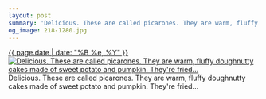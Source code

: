 ```yaml
---
layout: post
summary: 'Delicious. These are called picarones. They are warm, fluffy doughnutty cakes made of sweet potato and pumpkin. They&#x27;re fried...'
og_image: 218-1280.jpg
---
```


<p>
  <time><a href="/218">{{ page.date | date: "%B %e, %Y" }}</a></time>
  <a href="/218"><img src="{{ site.assets_url }}/218-640.jpg" srcset="{{ site.assets_url }}/218-1280.jpg 1280w, {{ site.assets_url }}/218-960.jpg 960w, {{ site.assets_url }}/218-640.jpg 640w, {{ site.assets_url }}/218-320.jpg 320w" sizes="(min-width: 700px) 50vw, calc(100vw - 2rem)" alt="Delicious. These are called picarones. They are warm, fluffy doughnutty cakes made of sweet potato and pumpkin. They&#x27;re fried..." /></a>
  <span>Delicious. These are called picarones. They are warm, fluffy doughnutty cakes made of sweet potato and pumpkin. They&#x27;re fried...</span>
</p>
